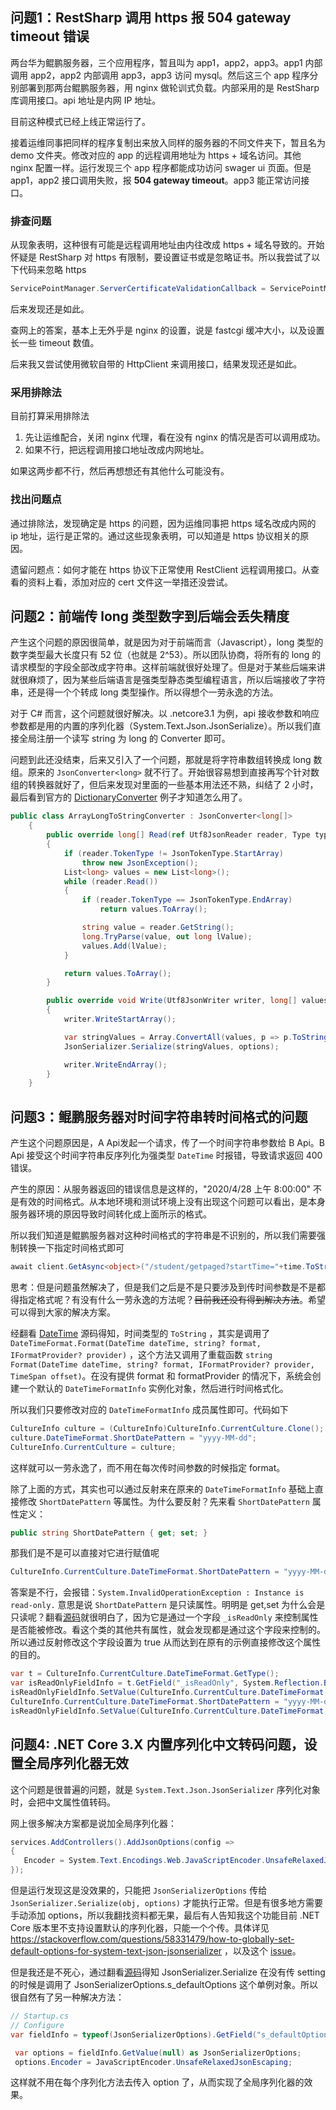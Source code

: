 ## 问题1：RestSharp 调用 https 报 504 gateway timeout 错误

两台华为鲲鹏服务器，三个应用程序，暂且叫为 app1，app2，app3。app1 内部调用 app2，app2 内部调用 app3，app3 访问 mysql。然后这三个 app 程序分别部署到那两台鲲鹏服务器，用 nginx 做轮训式负载。内部采用的是 RestSharp 库调用接口。api 地址是内网 IP 地址。

目前这种模式已经上线正常运行了。

接着运维同事把同样的程序复制出来放入同样的服务器的不同文件夹下，暂且名为 demo 文件夹。修改对应的 app 的远程调用地址为 https + 域名访问。其他 nginx 配置一样。运行发现三个 app 程序都能成功访问 swager ui 页面。但是 app1，app2 接口调用失败，报 **504 gateway timeout**。app3 能正常访问接口。

### 排查问题

从现象表明，这种很有可能是远程调用地址由内往改成 https + 域名导致的。开始怀疑是 RestSharp 对 https 有限制，要设置证书或是忽略证书。所以我尝试了以下代码来忽略 https

```c#
ServicePointManager.ServerCertificateValidationCallback = ServicePointManager.ServerCertificateValidationCallback = new RemoteCertificateValidationCallback( delegate { return true;} );
```

后来发现还是如此。

查网上的答案，基本上无外乎是 nginx 的设置，说是 fastcgi 缓冲大小，以及设置长一些 timeout 数值。

后来我又尝试使用微软自带的 HttpClient 来调用接口，结果发现还是如此。

### 采用排除法

目前打算采用排除法

1. 先让运维配合，关闭 nginx 代理，看在没有 nginx 的情况是否可以调用成功。
2. 如果不行，把远程调用接口地址改成内网地址。

如果这两步都不行，然后再想想还有其他什么可能没有。

### 找出问题点

通过排除法，发现确定是 https 的问题，因为运维同事把 https 域名改成内网的 ip 地址，运行是正常的。通过这些现象表明，可以知道是 https 协议相关的原因。

遗留问题点：如何才能在 https 协议下正常使用 RestClient 远程调用接口。从查看的资料上看，添加对应的 cert 文件这一举措还没尝试。

## 问题2：前端传 long 类型数字到后端会丢失精度

产生这个问题的原因很简单，就是因为对于前端而言（Javascript），long 类型的数字类型最大长度只有 52 位（也就是 2^53）。所以团队协商，将所有的 long 的请求模型的字段全部改成字符串。这样前端就很好处理了。但是对于某些后端来讲就很麻烦了，因为某些后端语言是强类型静态类型编程语言，所以后端接收了字符串，还是得一个个转成 long 类型操作。所以得想个一劳永逸的方法。

对于 C# 而言，这个问题就很好解决。以 .netcore3.1 为例，api 接收参数和响应参数都是用的内置的序列化器（System.Text.Json.JsonSerialize）。所以我们直接全局注册一个读写 string 为 long 的 Converter 即可。

问题到此还没结束，后来又引入了一个问题，那就是将字符串数组转换成 long 数组。原来的 `JsonConverter<long>` 就不行了。开始很容易想到直接再写个针对数组的转换器就好了，但后来发现对里面的一些基本用法还不熟，纠结了 2 小时，最后看到官方的 [DictionaryConverter](https://docs.microsoft.com/zh-cn/dotnet/standard/serialization/system-text-json-converters-how-to?view=netcore-3.0#support-dictionary-with-non-string-key) 例子才知道怎么用了。

```c#
public class ArrayLongToStringConverter : JsonConverter<long[]>
    {
        public override long[] Read(ref Utf8JsonReader reader, Type typeToConvert, JsonSerializerOptions options)
        {
            if (reader.TokenType != JsonTokenType.StartArray)
                throw new JsonException();
            List<long> values = new List<long>();
            while (reader.Read())
            {
                if (reader.TokenType == JsonTokenType.EndArray)
                    return values.ToArray();

                string value = reader.GetString();
                long.TryParse(value, out long lValue);
                values.Add(lValue);
            }

            return values.ToArray();
        }

        public override void Write(Utf8JsonWriter writer, long[] values, JsonSerializerOptions options)
        {
            writer.WriteStartArray();

            var stringValues = Array.ConvertAll(values, p => p.ToString());
            JsonSerializer.Serialize(stringValues, options);

            writer.WriteEndArray();
        }
    }
```

## 问题3：鲲鹏服务器对时间字符串转时间格式的问题

产生这个问题原因是，A Api发起一个请求，传了一个时间字符串参数给 B Api。B Api 接受这个时间字符串反序列化为强类型 `DateTime` 时报错，导致请求返回 400 错误。

产生的原因：从服务器返回的错误信息是这样的，"2020/4/28 上午 8:00:00" 不是有效的时间格式。从本地环境和测试环境上没有出现这个问题可以看出，是本身服务器环境的原因导致时间转化成上面所示的格式。

所以我们知道是鲲鹏服务器对这种时间格式的字符串是不识别的，所以我们需要强制转换一下指定时间格式即可

```c#
await client.GetAsync<object>("/student/getpaged?startTime="+time.ToString("yyyy-MM-DD HH:mm:sssss"));
```

思考：但是问题虽然解决了，但是我们之后是不是只要涉及到传时间参数是不是都得指定格式呢？有没有什么一劳永逸的方法呢？~~目前我还没有得到解决方法~~。希望可以得到大家的解决方案。

经翻看 [DateTime](https://source.dot.net/#System.Private.CoreLib/DateTimeFormat.cs) 源码得知，时间类型的 `ToString` ，其实是调用了 `DateTimeFormat.Format(DateTime dateTime, string? format, IFormatProvider? provider)` ，这个方法又调用了重载函数 `string Format(DateTime dateTime, string? format, IFormatProvider? provider, TimeSpan offset)`。在没有提供 format 和 formatProvider 的情况下，系统会创建一个默认的 `DateTimeFormatInfo` 实例化对象，然后进行时间格式化。

所以我们只要修改对应的 `DateTimeFormatInfo` 成员属性即可。代码如下

```c#
CultureInfo culture = (CultureInfo)CultureInfo.CurrentCulture.Clone();
culture.DateTimeFormat.ShortDatePattern = "yyyy-MM-dd";
CultureInfo.CurrentCulture = culture;
```

这样就可以一劳永逸了，而不用在每次传时间参数的时候指定 format。

除了上面的方式，其实也可以通过反射来在原来的 `DateTimeFormatInfo` 基础上直接修改 `ShortDatePattern` 等属性。为什么要反射？先来看 `ShortDatePattern` 属性定义：

```c#
public string ShortDatePattern { get; set; }
```

那我们是不是可以直接对它进行赋值呢

```c#
CultureInfo.CurrentCulture.DateTimeFormat.ShortDatePattern = "yyyy-MM-dd";
```

答案是不行，会报错：`System.InvalidOperationException : Instance is read-only.` 意思是说 `ShortDatePattern` 是只读属性。明明是 get,set 为什么会是只读呢？翻看[源码](https://source.dot.net/#System.Private.CoreLib/DateTimeFormatInfo.cs,845)就很明白了，因为它是通过一个字段 `_isReadOnly` 来控制属性是否能被修改。看这个类的其他共有属性，就会发现都是通过这个字段来控制的。所以通过反射修改这个字段设置为 true 从而达到在原有的示例直接修改这个属性的目的。

```c#
var t = CultureInfo.CurrentCulture.DateTimeFormat.GetType();
var isReadOnlyFieldInfo = t.GetField("_isReadOnly", System.Reflection.BindingFlags.NonPublic | System.Reflection.BindingFlags.Instance);
isReadOnlyFieldInfo.SetValue(CultureInfo.CurrentCulture.DateTimeFormat, false);
CultureInfo.CurrentCulture.DateTimeFormat.ShortDatePattern = "yyyy-MM-dd";
isReadOnlyFieldInfo.SetValue(CultureInfo.CurrentCulture.DateTimeFormat, true);
```

## 问题4: .NET Core 3.X 内置序列化中文转码问题，设置全局序列化器无效

这个问题是很普遍的问题，就是 `System.Text.Json.JsonSerializer` 序列化对象时，会把中文属性值转码。

网上很多解决方案都是说加全局序列化器：

```c#
services.AddControllers().AddJsonOptions(config =>
{
   Encoder = System.Text.Encodings.Web.JavaScriptEncoder.UnsafeRelaxedJsonEscaping;
});
```

但是运行发现这是没效果的，只能把 `JsonSerializerOptions` 传给 `JsonSerializer.Serialize(obj, options)` 才能执行正常。但是有很多地方需要手动添加 options，所以我翻找资料都无果，最后有人告知我这个功能目前 .NET Core 版本里不支持设置默认的序列化器，只能一个个传。具体详见 https://stackoverflow.com/questions/58331479/how-to-globally-set-default-options-for-system-text-json-jsonserializer ，以及这个 [issue](https://github.com/dotnet/runtime/issues/31094)。

但是我还是不死心，通过翻看[源码](https://source.dot.net/#System.Text.Json/System/Text/Json/Serialization/JsonSerializer.Write.String.cs,61)得知
JsonSerializer.Serialize 在没有传 setting 的时候是调用了 JsonSerializerOptions.s_defaultOptions 这个单例对象。所以很自然有了另一种解决方法：

```c#
// Startup.cs 
// Configure
var fieldInfo = typeof(JsonSerializerOptions).GetField("s_defaultOptions", System.Reflection.BindingFlags.NonPublic | System.Reflection.BindingFlags.Static | System.Reflection.BindingFlags.Instance);

 var options = fieldInfo.GetValue(null) as JsonSerializerOptions;
 options.Encoder = JavaScriptEncoder.UnsafeRelaxedJsonEscaping;
```

这样就不用在每个序列化方法去传入 option 了，从而实现了全局序列化器的效果。